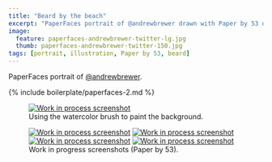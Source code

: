```yaml
---
title: "Beard by the beach"
excerpt: "PaperFaces portrait of @andrewbrewer drawn with Paper by 53 on an iPad."
image: 
  feature: paperfaces-andrewbrewer-twitter-lg.jpg
  thumb: paperfaces-andrewbrewer-twitter-150.jpg
tags: [portrait, illustration, Paper by 53, beard]
---
```


PaperFaces portrait of [@andrewbrewer](http://twitter.com/andrewbrewer).

{% include boilerplate/paperfaces-2.md %}

<figure>
	<a href="{{ site.url }}/assets/images/paperfaces-andrewbrewer-process-1-lg.jpg"><img src="{{ site.url }}/assets/images/paperfaces-andrewbrewer-process-1-750.jpg" alt="Work in process screenshot"></a>
	<figcaption>Using the watercolor brush to paint the background.</figcaption>
</figure>

<figure class="half">
	<a href="{{ site.url }}/assets/images/paperfaces-andrewbrewer-process-2-lg.jpg"><img src="{{ site.url }}/assets/images/paperfaces-andrewbrewer-process-2-600.jpg" alt="Work in process screenshot"></a>
	<a href="{{ site.url }}/assets/images/paperfaces-andrewbrewer-process-3-lg.jpg"><img src="{{ site.url }}/assets/images/paperfaces-andrewbrewer-process-3-600.jpg" alt="Work in process screenshot"></a>
	<a href="{{ site.url }}/assets/images/paperfaces-andrewbrewer-process-4-lg.jpg"><img src="{{ site.url }}/assets/images/paperfaces-andrewbrewer-process-4-600.jpg" alt="Work in process screenshot"></a>
	<a href="{{ site.url }}/assets/images/paperfaces-andrewbrewer-process-5-lg.jpg"><img src="{{ site.url }}/assets/images/paperfaces-andrewbrewer-process-5-600.jpg" alt="Work in process screenshot"></a>
	<figcaption>Work in progress screenshots (Paper by 53).</figcaption>
</figure>